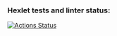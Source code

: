### Hexlet tests and linter status:
[![Actions Status](https://github.com/KanekiMeli/frontend-project-44/actions/workflows/hexlet-check.yml/badge.svg)](https://github.com/KanekiMeli/frontend-project-44/actions)
